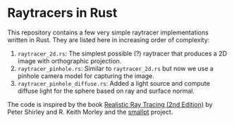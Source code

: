 # Raytracers in Rust

This repository contains a few very simple raytracer implementations written in Rust. They are listed here in increasing order of complexity:

 1. `raytracer_2d.rs`: The simplest possible (?) raytracer that produces a 2D image with orthographic projection.
 2. `raytracer_pinhole.rs`: Similar to `raytracer_2d.rs` but now we use a pinhole camera model for capturing the image.
 3. `raytracer_pinhole_diffuse.rs`: Added a light source and compute diffuse light for the sphere based on ray and surface normal.

The code is inspired by the book [Realistic Ray Tracing (2nd Edition)][2] by Peter Shirley and R. Keith Morley and the [smallpt][1] project.
    
[1]: http://www.kevinbeason.com/smallpt/
[2]: http://www.amazon.com/Realistic-Ray-Tracing-Second-Edition/dp/1568814615